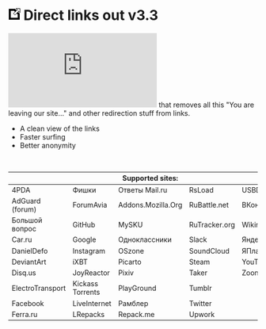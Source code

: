 # ![logo](https://raw.githubusercontent.com/XX-J/Direct-links-out/master/icon.png) Direct links out v3.3
![Userscript](https://raw.githubusercontent.com/XX-J/Direct-links-out/master/Direct%20links%20out.user.js) that removes all this "You are leaving our site..." and other redirection stuff from links.

- A clean view of the links
- Faster surfing
- Better anonymity
<br>

   |   | Supported sites: |   |   
-- | - | ---------------- | - | --
 4PDA | Фишки | Ответы Mail.ru | RsLoad | USBDev
 AdGuard (forum) | ForumAvia | Addons.Mozilla.Org | RuBattle.net | ВКонтакте
 Большой вопрос | GitHub | MySKU | RuTracker.org | Wikimapia
 Car.ru | Google | Одноклассники | Slack | Яндекс
 DanielDefo | Instagram | OSzone | SoundCloud | ЯПлакалъ
 DeviantArt | iXBT | Picarto | Steam | YouTube
 Disq.us | JoyReactor | Pixiv | Taker | Zoon
 ElectroTransport | Kickass Torrents | PlayGround | Tumblr | 
 Facebook | LiveInternet | Рамблер | Twitter | 
 Ferra.ru | LRepacks | Repack.me | Upwork | 
